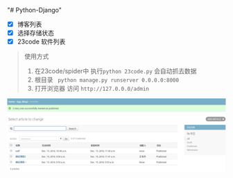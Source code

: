 "# Python-Django"

- [x] 博客列表
- [x] 选择存储状态
- [x] 23code 软件列表

> 使用方式
>
> 1. 在23code/spider中 执行`python 23code.py` 会自动抓去数据
> 2.  根目录 ` python manage.py runserver 0.0.0.0:8000`
> 3. 打开浏览器 访问 `http://127.0.0.0/admin`

![2016-12-15_132050](./statics/2016-12-15_132050.png)

